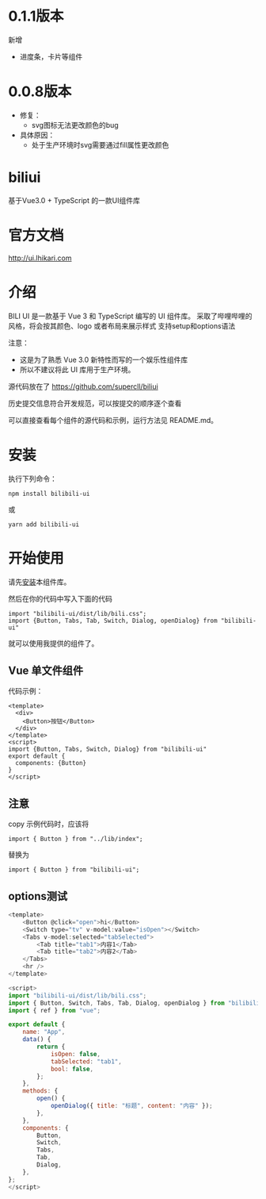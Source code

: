 # 0.1.1版本
新增
- 进度条，卡片等组件
# 0.0.8版本
- 修复：
    - svg图标无法更改颜色的bug
- 具体原因：
    - 处于生产环境时svg需要通过fill属性更改颜色

# biliui

基于Vue3.0 + TypeScript 的一款UI组件库

# 官方文档
http://ui.lhikari.com

# 介绍

BILI UI 是一款基于 Vue 3 和 TypeScript 编写的 UI 组件库。
采取了哔哩哔哩的风格，将会按其颜色、logo 或者布局来展示样式
支持setup和options语法

注意：

-   这是为了熟悉 Vue 3.0 新特性而写的一个娱乐性组件库
-   所以不建议将此 UI 库用于生产环境。

源代码放在了 https://github.com/supercll/biliui

历史提交信息符合开发规范，可以按提交的顺序逐个查看

可以直接查看每个组件的源代码和示例，运行方法见 README.md。

# 安装

执行下列命令：

```
npm install bilibili-ui
```

或

```
yarn add bilibili-ui
```

# 开始使用

请先[安装](#/doc/install)本组件库。

然后在你的代码中写入下面的代码

```
import "bilibili-ui/dist/lib/bili.css";
import {Button, Tabs, Tab, Switch, Dialog, openDialog} from "bilibili-ui"

```

就可以使用我提供的组件了。

## Vue 单文件组件

代码示例：

```
<template>
  <div>
    <Button>按钮</Button>
  </div>
</template>
<script>
import {Button, Tabs, Switch, Dialog} from "bilibili-ui"
export default {
  components: {Button}
}
</script>
```

## 注意

copy 示例代码时，应该将

```
import { Button } from "../lib/index";
```

替换为

```
import { Button } from "bilibili-ui";
```

## options测试


```js
<template>
    <Button @click="open">hi</Button>
    <Switch type="tv" v-model:value="isOpen"></Switch>
    <Tabs v-model:selected="tabSelected">
        <Tab title="tab1">内容1</Tab>
        <Tab title="tab2">内容2</Tab>
    </Tabs>
    <hr />
</template>

<script>
import "bilibili-ui/dist/lib/bili.css";
import { Button, Switch, Tabs, Tab, Dialog, openDialog } from "bilibili-ui";
import { ref } from "vue";

export default {
    name: "App",
    data() {
        return {
            isOpen: false,
            tabSelected: "tab1",
            bool: false,
        };
    },
    methods: {
        open() {
            openDialog({ title: "标题", content: "内容" });
        },
    },
    components: {
        Button,
        Switch,
        Tabs,
        Tab,
        Dialog,
    },
};
</script>
```

